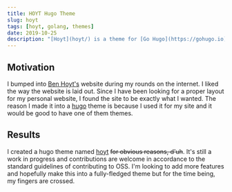 ```yaml
---
title: HOYT Hugo Theme
slug: hoyt
tags: [hoyt, golang, themes]
date: 2019-10-25
description: "[Hoyt](hoyt/) is a theme for [Go Hugo](https://gohugo.io) with inspiration from [Ben Hoyt's](https://benhoyt.com/) personal website. It's still a work in ~~very slow~~ progress but it was a very good starting point for me to learn about Go Hugo and how it works as a static site generator."
---
```


## Motivation

I bumped into [Ben Hoyt's](https://benhoyt.com/) website during my rounds on the internet. I liked the way the website is laid out. Since I have been looking for a proper layout for my personal website, I found the site to be exactly what I wanted. The reason I made it into a [hugo](https://gohugo.io) theme is because I used it for my site and it would be good to have one of them themes.

## Results

I created a hugo theme named [hoyt](https://github.com/musale/hoyt) ~~for obvious reasons, d'uh~~. It's still a work in progress and contributions are welcome in accordance to the standard guidelines of contributing to OSS. I'm looking to add more features and hopefully make this into a fully-fledged theme but for the time being, my fingers are crossed.
